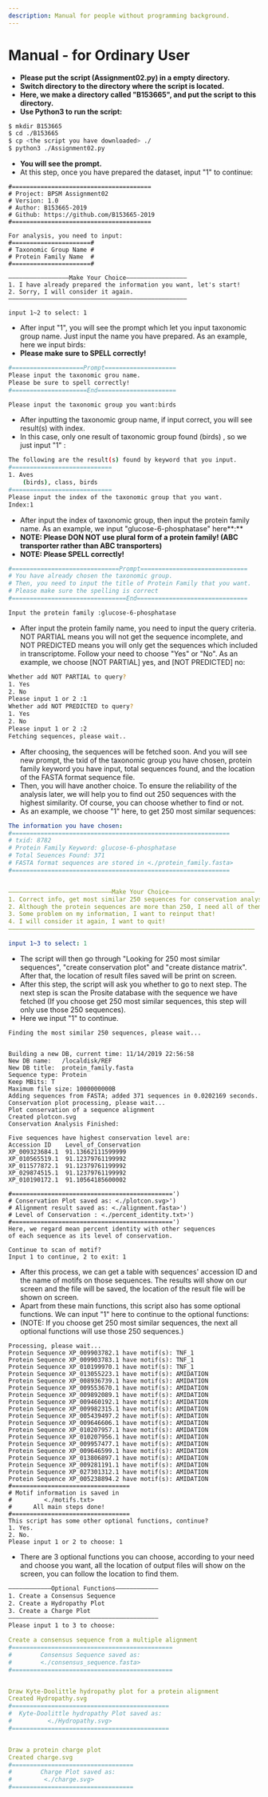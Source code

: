 ```yaml
---
description: Manual for people without programming background.
---
```


# Manual - for Ordinary User

* **Please put the script \(Assignment02.py\) in a empty directory.**
* **Switch directory to the directory where the script is located.**
* **Here, we make a directory called "B153665", and put the script to this directory.**
* **Use Python3 to run the script:**

```bash
$ mkdir B153665
$ cd ./B153665
$ cp <the script you have downloaded> ./
$ python3 ./Assignment02.py
```

* **You will see the prompt.**
* At this step, once you have prepared the dataset, input "1" to continue: 

```markup
#=======================================
# Project: BPSM Assignment02
# Version: 1.0
# Author: B153665-2019
# Github: https://github.com/B153665-2019
#=======================================

For analysis, you need to input: 
#======================#
# Taxonomic Group Name #
# Protein Family Name  #
#======================#

—————————————————Make Your Choice—————————————————
1. I have already prepared the information you want, let's start!
2. Sorry, I will consider it again.
——————————————————————————————————————————————————

input 1~2 to select: 1
```

* After input "1", you will see the prompt which let you input taxonomic group name. Just input the name you have prepared. As an example, here we input birds:
* **Please make sure to SPELL correctly!**

```bash
#====================Prompt====================
Please input the taxonomic grou name.
Please be sure to spell correctly!
#=====================End======================

Please input the taxonomic group you want:birds
```

* After inputting the taxonomic group name, if input correct, you will see result\(s\) with index. 
* In this case, only one result of taxonomic group found \(birds\) , so we just input "1" :

```bash
The following are the result(s) found by keyword that you input.
#============================
1. Aves
    (birds), class, birds
#============================
Please input the index of the taxonomic group that you want.
Index:1
```

* After input the index of taxonomic group, then input the protein family name. As an example, we input   "glucose-6-phosphatase" here**:**
* **NOTE: Please DON NOT use plural form of a protein family! \(ABC transporter rather than ABC transporters\)**
* **NOTE: Please SPELL correctly!**

```bash
#==============================Prompt==============================
# You have already chosen the taxonomic group.
# Then, you need to input the title of Protein Family that you want.
# Please make sure the spelling is correct
#================================End===============================

Input the protein family :glucose-6-phosphatase
```

* After input the protein family name, you need to input the query criteria. NOT PARTIAL means you will not get the sequence incomplete, and NOT PREDICTED means you will only get the sequences which included in transcriptome. Follow your need to choose "Yes" or "No". As an example, we choose \[NOT PARTIAL\] yes, and \[NOT PREDICTED\] no:

```bash
Whether add NOT PARTIAL to query?
1. Yes
2. No
Please input 1 or 2 :1
Whether add NOT PREDICTED to query?
1. Yes
2. No
Please input 1 or 2 :2
Fetching sequences, please wait..
```

* After choosing, the sequences will be fetched soon. And you will see new prompt, the txid of the taxonomic group you have chosen, protein family keyword you have input, total sequences found, and the location of the FASTA format sequence file.
* Then, you will have another choice. To ensure the reliability of the analysis later, we will help you to find out 250 sequences with the highest similarity. Of course, you can choose whether to find or not.
* As an example, we choose "1" here, to get 250 most similar sequences:

```yaml
The information you have chosen: 
#=============================================================
# txid: 8782
# Protein Family Keyword: glucose-6-phosphatase
# Total Seuences Found: 371
# FASTA format sequences are stored in <./protein_family.fasta>
#=============================================================


—————————————————————————————Make Your Choice————————————————————————
1. Correct info, get most similar 250 sequences for conservation analysis and some other steps!
2. Although the protein sequences are more than 250, I need all of them for conservation analysis!
3. Some problem on my information, I want to reinput that!
4. I will consider it again, I want to quit!
—————————————————————————————————————————————————————————————————————

input 1~3 to select: 1
```

* The script will then go through "Looking for 250 most similar sequences", "create conservation plot" and "create distance matrix". After that, the location of result files saved will be print on screen.
* After this step, the script will ask you whether to go to next step. The next step is scan the Prosite database with the sequence we have fetched \(If you choose get 250 most similar sequences, this step will only use those 250 sequences\).
* Here we input "1" to continue.

```markup
Finding the most similar 250 sequences, please wait...


Building a new DB, current time: 11/14/2019 22:56:58
New DB name:   /localdisk/REF
New DB title:  protein_family.fasta
Sequence type: Protein
Keep MBits: T
Maximum file size: 1000000000B
Adding sequences from FASTA; added 371 sequences in 0.0202169 seconds.
Conservation plot processing, please wait...
Plot conservation of a sequence alignment
Created plotcon.svg
Conservation Analysis Finished:

Five sequences have highest conservation level are:
Accession ID	Level_of_Conservation
XP_009323684.1	91.13662111599999
XP_010565519.1	91.12379761199992
XP_011577872.1	91.12379761199992
XP_029874515.1	91.12379761199992
XP_010190172.1	91.10564185600002

#=============================================')
# Conservation Plot saved as: <./plotcon.svg>')
# Alignment result saved as: <./alignment.fasta>')
# Level of Conservation : <./percent_identity.txt>')
#=============================================')
Here, we regard mean percent identity with other sequences
of each sequence as its level of conservation.

Continue to scan of motif?
Input 1 to continue, 2 to exit: 1
```

* After this process, we can get a table with sequences' accession ID and the name of motifs on those sequences. The results will show on our screen and the file will be saved, the location of the result file will be shown on screen.
* Apart from these main functions, this script also has some optional functions. We can input "1" here to continue to the optional functions:
* \(NOTE: If you choose get 250 most similar sequences, the next all optional functions will use those 250 sequences.\)

```markup
Processing, please wait...
Protein Sequence XP_009903782.1 have motif(s): TNF_1
Protein Sequence XP_009903783.1 have motif(s): TNF_1
Protein Sequence XP_010199970.1 have motif(s): TNF_1
Protein Sequence XP_013055223.1 have motif(s): AMIDATION
Protein Sequence XP_008936739.1 have motif(s): AMIDATION
Protein Sequence XP_009553670.1 have motif(s): AMIDATION
Protein Sequence XP_009892089.1 have motif(s): AMIDATION
Protein Sequence XP_009460192.1 have motif(s): AMIDATION
Protein Sequence XP_009982315.1 have motif(s): AMIDATION
Protein Sequence XP_005439497.2 have motif(s): AMIDATION
Protein Sequence XP_009646606.1 have motif(s): AMIDATION
Protein Sequence XP_010207957.1 have motif(s): AMIDATION
Protein Sequence XP_010207956.1 have motif(s): AMIDATION
Protein Sequence XP_009957477.1 have motif(s): AMIDATION
Protein Sequence XP_009646599.1 have motif(s): AMIDATION
Protein Sequence XP_013806897.1 have motif(s): AMIDATION
Protein Sequence XP_009281191.1 have motif(s): AMIDATION
Protein Sequence XP_027301312.1 have motif(s): AMIDATION
Protein Sequence XP_005238894.2 have motif(s): AMIDATION
#=================================
# Motif information is saved in 
#         <./motifs.txt>
#      All main steps done!
#=================================
This script has some other optional functions, continue?
1. Yes.
2. No.
Please input 1 or 2 to choose: 1
```

* There are 3 optional functions you can choose, according to your need and choose you want, all the location of output files will show on the screen, you can follow the location to find them.

```bash
————————————Optional Functions————————————
1. Create a Consensus Sequence
2. Create a Hydropathy Plot
3. Create a Charge Plot
——————————————————————————————————————————
Please input 1 to 3 to choose: 
```

```yaml
Create a consensus sequence from a multiple alignment
#=============================================
#        Consensus Sequence saved as: 
#        <./consensus_sequence.fasta>
#=============================================


Draw Kyte-Doolittle hydropathy plot for a protein alignment
Created Hydropathy.svg
#============================================
#  Kyte-Doolittle hydropathy Plot saved as: 
#          <./Hydropathy.svg>
#============================================


Draw a protein charge plot
Created charge.svg
#==================================
#        Charge Plot saved as: 
#         <./charge.svg>
#==================================

```

